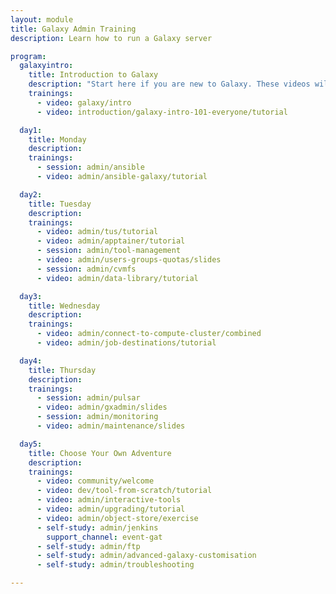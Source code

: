 ```yaml
---
layout: module
title: Galaxy Admin Training
description: Learn how to run a Galaxy server

program:
  galaxyintro:
    title: Introduction to Galaxy
    description: "Start here if you are new to Galaxy. These videos will introduce you to the Galaxy platform, and walk you through your first analyses"
    trainings:
      - video: galaxy/intro
      - video: introduction/galaxy-intro-101-everyone/tutorial

  day1:
    title: Monday
    description:
    trainings:
      - session: admin/ansible
      - video: admin/ansible-galaxy/tutorial

  day2:
    title: Tuesday
    description:
    trainings:
      - video: admin/tus/tutorial
      - video: admin/apptainer/tutorial
      - session: admin/tool-management
      - video: admin/users-groups-quotas/slides
      - session: admin/cvmfs
      - video: admin/data-library/tutorial

  day3:
    title: Wednesday
    description:
    trainings:
      - video: admin/connect-to-compute-cluster/combined
      - video: admin/job-destinations/tutorial

  day4:
    title: Thursday
    description:
    trainings:
      - session: admin/pulsar
      - video: admin/gxadmin/slides
      - session: admin/monitoring
      - video: admin/maintenance/slides

  day5:
    title: Choose Your Own Adventure
    description:
    trainings:
      - video: community/welcome
      - video: dev/tool-from-scratch/tutorial
      - video: admin/interactive-tools
      - video: admin/upgrading/tutorial
      - video: admin/object-store/exercise
      - self-study: admin/jenkins
        support_channel: event-gat
      - self-study: admin/ftp
      - self-study: admin/advanced-galaxy-customisation
      - self-study: admin/troubleshooting

---
```


